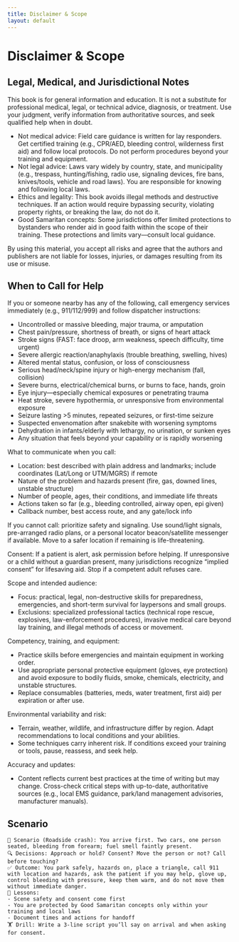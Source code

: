```yaml
---
title: Disclaimer & Scope
layout: default
---
```


# Disclaimer & Scope

## Legal, Medical, and Jurisdictional Notes
This book is for general information and education. It is not a substitute for professional medical, legal, or technical advice, diagnosis, or treatment. Use your judgment, verify information from authoritative sources, and seek qualified help when in doubt.

- Not medical advice: Field care guidance is written for lay responders. Get certified training (e.g., CPR/AED, bleeding control, wilderness first aid) and follow local protocols. Do not perform procedures beyond your training and equipment.
- Not legal advice: Laws vary widely by country, state, and municipality (e.g., trespass, hunting/fishing, radio use, signaling devices, fire bans, knives/tools, vehicle and road laws). You are responsible for knowing and following local laws.
- Ethics and legality: This book avoids illegal methods and destructive techniques. If an action would require bypassing security, violating property rights, or breaking the law, do not do it.
- Good Samaritan concepts: Some jurisdictions offer limited protections to bystanders who render aid in good faith within the scope of their training. These protections and limits vary—consult local guidance.

By using this material, you accept all risks and agree that the authors and publishers are not liable for losses, injuries, or damages resulting from its use or misuse.

## When to Call for Help
If you or someone nearby has any of the following, call emergency services immediately (e.g., 911/112/999) and follow dispatcher instructions:

- Uncontrolled or massive bleeding, major trauma, or amputation
- Chest pain/pressure, shortness of breath, or signs of heart attack
- Stroke signs (FAST: face droop, arm weakness, speech difficulty, time urgent)
- Severe allergic reaction/anaphylaxis (trouble breathing, swelling, hives)
- Altered mental status, confusion, or loss of consciousness
- Serious head/neck/spine injury or high-energy mechanism (fall, collision)
- Severe burns, electrical/chemical burns, or burns to face, hands, groin
- Eye injury—especially chemical exposures or penetrating trauma
- Heat stroke, severe hypothermia, or unresponsive from environmental exposure
- Seizure lasting >5 minutes, repeated seizures, or first-time seizure
- Suspected envenomation after snakebite with worsening symptoms
- Dehydration in infants/elderly with lethargy, no urination, or sunken eyes
- Any situation that feels beyond your capability or is rapidly worsening

What to communicate when you call:

- Location: best described with plain address and landmarks; include coordinates (Lat/Long or UTM/MGRS) if remote
- Nature of the problem and hazards present (fire, gas, downed lines, unstable structure)
- Number of people, ages, their conditions, and immediate life threats
- Actions taken so far (e.g., bleeding controlled, airway open, epi given)
- Callback number, best access route, and any gate/lock info

If you cannot call: prioritize safety and signaling. Use sound/light signals, pre-arranged radio plans, or a personal locator beacon/satellite messenger if available. Move to a safer location if remaining is life-threatening.

Consent: If a patient is alert, ask permission before helping. If unresponsive or a child without a guardian present, many jurisdictions recognize “implied consent” for lifesaving aid. Stop if a competent adult refuses care.

Scope and intended audience:

- Focus: practical, legal, non-destructive skills for preparedness, emergencies, and short-term survival for laypersons and small groups.
- Exclusions: specialized professional tactics (technical rope rescue, explosives, law-enforcement procedures), invasive medical care beyond lay training, and illegal methods of access or movement.

Competency, training, and equipment:

- Practice skills before emergencies and maintain equipment in working order.
- Use appropriate personal protective equipment (gloves, eye protection) and avoid exposure to bodily fluids, smoke, chemicals, electricity, and unstable structures.
- Replace consumables (batteries, meds, water treatment, first aid) per expiration or after use.

Environmental variability and risk:

- Terrain, weather, wildlife, and infrastructure differ by region. Adapt recommendations to local conditions and your abilities.
- Some techniques carry inherent risk. If conditions exceed your training or tools, pause, reassess, and seek help.

Accuracy and updates:

- Content reflects current best practices at the time of writing but may change. Cross-check critical steps with up-to-date, authoritative sources (e.g., local EMS guidance, park/land management advisories, manufacturer manuals).

## Scenario

```
🧭 Scenario (Roadside crash): You arrive first. Two cars, one person seated, bleeding from forearm; fuel smell faintly present.
🔍 Decisions: Approach or hold? Consent? Move the person or not? Call before touching?
✅ Outcome: You park safely, hazards on, place a triangle, call 911 with location and hazards, ask the patient if you may help, glove up, control bleeding with pressure, keep them warm, and do not move them without immediate danger.
🧠 Lessons:
- Scene safety and consent come first
- You are protected by Good Samaritan concepts only within your training and local laws
- Document times and actions for handoff
🏋️ Drill: Write a 3‑line script you’ll say on arrival and when asking for consent.
```
